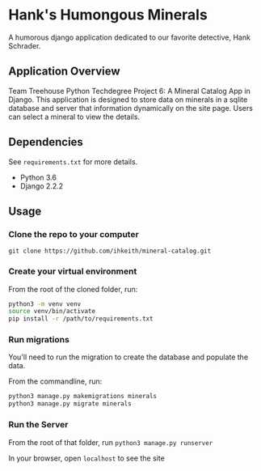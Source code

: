 # Hank's Humongous Minerals

A humorous django application dedicated to our favorite detective, Hank Schrader.

## Application Overview

Team Treehouse Python Techdegree Project 6: A Mineral Catalog App in Django. This application is designed to store data on minerals in a sqlite database and server that information dynamically on the site page. Users can select a mineral to view the details.

## Dependencies

See `requirements.txt` for more details.

- Python 3.6
- Django 2.2.2

## Usage

### Clone the repo to your computer

`git clone https://github.com/ihkeith/mineral-catalog.git`

### Create your virtual environment

From the root of the cloned folder, run:

```bash
python3 -m venv venv
source venv/bin/activate
pip install -r /path/to/requirements.txt
```

### Run migrations

You'll need to run the migration to create the database and populate the data.

From the commandline, run:

```bash
python3 manage.py makemigrations minerals
python3 manage.py migrate minerals
```

### Run the Server

From the root of that folder, run `python3 manage.py runserver`

In your browser, open `localhost` to see the site